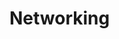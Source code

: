 # Networking 

[](network-protocols-the-foundation-of-digital-communication-tcp-udp)

[](the-osi-model-a-framework-for-data-transmission)
